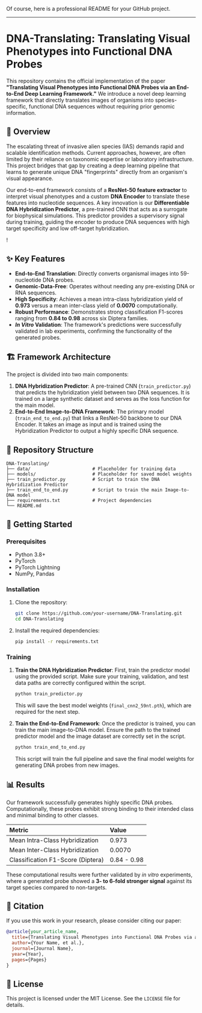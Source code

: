 Of course, here is a professional README for your GitHub project.

-----

# DNA-Translating: Translating Visual Phenotypes into Functional DNA Probes

[](https://www.python.org/)

This repository contains the official implementation of the paper **"Translating Visual Phenotypes into Functional DNA Probes via an End-to-End Deep Learning Framework."** We introduce a novel deep learning framework that directly translates images of organisms into species-specific, functional DNA sequences without requiring prior genomic information.

## 📖 Overview

The escalating threat of invasive alien species (IAS) demands rapid and scalable identification methods. Current approaches, however, are often limited by their reliance on taxonomic expertise or laboratory infrastructure. This project bridges that gap by creating a deep learning pipeline that learns to generate unique DNA "fingerprints" directly from an organism's visual appearance.

Our end-to-end framework consists of a **ResNet-50 feature extractor** to interpret visual phenotypes and a custom **DNA Encoder** to translate these features into nucleotide sequences. A key innovation is our **Differentiable DNA Hybridization Predictor**, a pre-trained CNN that acts as a surrogate for biophysical simulations. This predictor provides a supervisory signal during training, guiding the encoder to produce DNA sequences with high target specificity and low off-target hybridization.

\!

## ✨ Key Features

  * **End-to-End Translation**: Directly converts organismal images into 59-nucleotide DNA probes.
  * **Genomic-Data-Free**: Operates without needing any pre-existing DNA or RNA sequences.
  * **High Specificity**: Achieves a mean intra-class hybridization yield of **0.973** versus a mean inter-class yield of **0.0070** computationally.
  * **Robust Performance**: Demonstrates strong classification F1-scores ranging from **0.84 to 0.98** across six Diptera families.
  * ***In Vitro* Validation**: The framework's predictions were successfully validated in lab experiments, confirming the functionality of the generated probes.

## 🏗️ Framework Architecture

The project is divided into two main components:

1.  **DNA Hybridization Predictor**: A pre-trained CNN (`train_predictor.py`) that predicts the hybridization yield between two DNA sequences. It is trained on a large synthetic dataset and serves as the loss function for the main model.
2.  **End-to-End Image-to-DNA Framework**: The primary model (`train_end_to_end.py`) that links a ResNet-50 backbone to our DNA Encoder. It takes an image as input and is trained using the Hybridization Predictor to output a highly specific DNA sequence.

## 📂 Repository Structure

```
DNA-Translating/
├── data/                       # Placeholder for training data
├── models/                     # Placeholder for saved model weights
├── train_predictor.py          # Script to train the DNA Hybridization Predictor
├── train_end_to_end.py         # Script to train the main Image-to-DNA model
├── requirements.txt            # Project dependencies
└── README.md
```

## 🚀 Getting Started

### Prerequisites

  * Python 3.8+
  * PyTorch
  * PyTorch Lightning
  * NumPy, Pandas

### Installation

1.  Clone the repository:

    ```bash
    git clone https://github.com/your-username/DNA-Translating.git
    cd DNA-Translating
    ```

2.  Install the required dependencies:

    ```bash
    pip install -r requirements.txt
    ```

### Training

1.  **Train the DNA Hybridization Predictor**:
    First, train the predictor model using the provided script. Make sure your training, validation, and test data paths are correctly configured within the script.

    ```bash
    python train_predictor.py
    ```

    This will save the best model weights (`final_cnn2_59nt.pth`), which are required for the next step.

2.  **Train the End-to-End Framework**:
    Once the predictor is trained, you can train the main image-to-DNA model. Ensure the path to the trained predictor model and the image dataset are correctly set in the script.

    ```bash
    python train_end_to_end.py
    ```

    This script will train the full pipeline and save the final model weights for generating DNA probes from new images.

## 📊 Results

Our framework successfully generates highly specific DNA probes. Computationally, these probes exhibit strong binding to their intended class and minimal binding to other classes.

| Metric | Value |
| :--- | :--- |
| Mean Intra-Class Hybridization | 0.973 |
| Mean Inter-Class Hybridization | 0.0070 |
| Classification F1-Score (Diptera) | 0.84 - 0.98 |

These computational results were further validated by *in vitro* experiments, where a generated probe showed a **3- to 6-fold stronger signal** against its target species compared to non-targets.

## 📄 Citation

If you use this work in your research, please consider citing our paper:

```bibtex
@article{your_article_name,
  title={Translating Visual Phenotypes into Functional DNA Probes via an End-to-End Deep Learning Framework},
  author={Your Name, et al.},
  journal={Journal Name},
  year={Year},
  pages={Pages}
}
```

## 📜 License

This project is licensed under the MIT License. See the `LICENSE` file for details.
